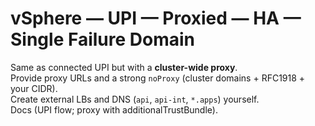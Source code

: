 # vSphere — UPI — Proxied — HA — Single Failure Domain

Same as connected UPI but with a **cluster-wide proxy**.  
Provide proxy URLs and a strong `noProxy` (cluster domains + RFC1918 + your CIDR).  
Create external LBs and DNS (`api`, `api-int`, `*.apps`) yourself.  
Docs (UPI flow; proxy with additionalTrustBundle).
